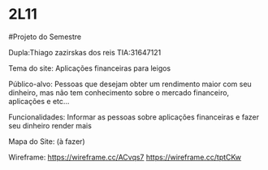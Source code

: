 # 2L11

#Projeto do Semestre

Dupla:Thiago zazirskas dos reis TIA:31647121

Tema do site: Aplicações financeiras para leigos

Público-alvo: Pessoas que desejam obter um rendimento maior com seu dinheiro, mas não tem conhecimento sobre o mercado financeiro, aplicações e etc...

Funcionalidades: Informar as pessoas sobre aplicações financeiras e fazer seu dinheiro render mais

Mapa do Site: (à fazer)

Wireframe: https://wireframe.cc/ACvqs7
           https://wireframe.cc/tptCKw
